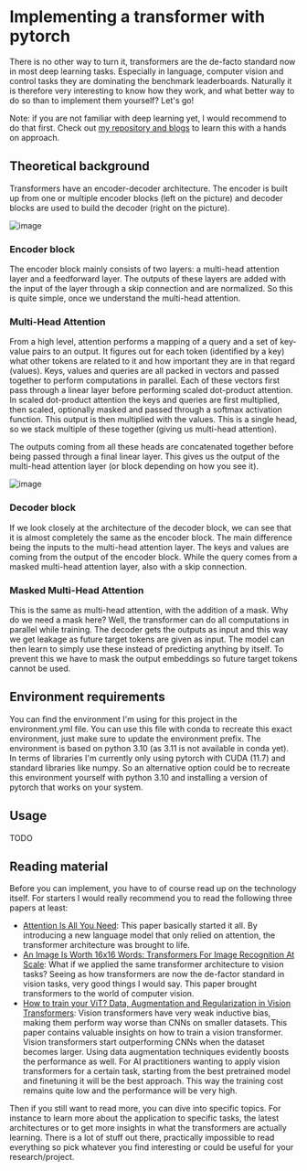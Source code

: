 # Implementing a transformer with pytorch
There is no other way to turn it, transformers are the de-facto standard now in most deep learning tasks. Especially in language, computer vision and control tasks they are dominating the benchmark leaderboards. Naturally it is therefore very interesting to know how they work, and what better way to do so than to implement them yourself? Let's go!

Note: if you are not familiar with deep learning yet, I would recommend to do that first. Check out [my repository and blogs](https://github.com/VerleysenNiels/Deep-learning-101) to learn this with a hands on approach.

## Theoretical background
Transformers have an encoder-decoder architecture. The encoder is built up from one or multiple encoder blocks (left on the picture) and decoder blocks are used to build the decoder (right on the picture).

![image](https://user-images.githubusercontent.com/26146888/209946098-ec889a6c-c939-4781-a507-82d927933740.png)
### Encoder block
The encoder block mainly consists of two layers: a multi-head attention layer and a feedforward layer. The outputs of these layers are added with the input of the layer through a skip connection and are normalized. So this is quite simple, once we understand the multi-head attention.

### Multi-Head Attention
From a high level, attention performs a mapping of a query and a set of key-value pairs to an output. It figures out for each token (identified by a key) what other tokens are related to it and how important they are in that regard (values). Keys, values and queries are all packed in vectors and passed together to perform computations in parallel. Each of these vectors first pass through a linear layer before performing scaled dot-product attention. In scaled dot-product attention the keys and queries are first multiplied, then scaled, optionally masked and passed through a softmax activation function. This output is then multiplied with the values. This is a single head, so we stack multiple of these together (giving us multi-head attention).

The outputs coming from all these heads are concatenated together before being passed through a final linear layer. This gives us the output of the multi-head attention layer (or block depending on how you see it).

![image](https://user-images.githubusercontent.com/26146888/209950910-a37be4f9-6774-4c0a-9dbd-c012817bd82a.png)

### Decoder block
If we look closely at the architecture of the decoder block, we can see that it is almost completely the same as the encoder block. The main difference being the inputs to the multi-head attention layer. The keys and values are coming from the output of the encoder block. While the query comes from a masked multi-head attention layer, also with a skip connection.

### Masked Multi-Head Attention
This is the same as multi-head attention, with the addition of a mask. Why do we need a mask here? Well, the transformer can do all computations in parallel while training. The decoder gets the outputs as input and this way we get leakage as future target tokens are given as input. The model can then learn to simply use these instead of predicting anything by itself. To prevent this we have to mask the output embeddings so future target tokens cannot be used. 

## Environment requirements
You can find the environment I'm using for this project in the environment.yml file. You can use this file with conda to recreate this exact environment, just make sure to update the environment prefix. The environment is based on python 3.10 (as 3.11 is not available in conda yet). In terms of libraries I'm currently only using pytorch with CUDA (11.7) and standard libraries like numpy. So an alternative option could be to recreate this environment yourself with python 3.10 and installing a version of pytorch that works on your system.

## Usage
TODO

## Reading material
Before you can implement, you have to of course read up on the technology itself. For starters I would really recommend you to read the following three papers at least:
- [Attention Is All You Need](https://proceedings.neurips.cc/paper/2017/file/3f5ee243547dee91fbd053c1c4a845aa-Paper.pdf): This paper basically started it all. By introducing a new language model that only relied on attention, the transformer architecture was brought to life. 
- [An Image Is Worth 16x16 Words: Transformers For Image Recognition At Scale](https://arxiv.org/pdf/2010.11929.pdf): What if we applied the same transformer architecture to vision tasks? Seeing as how transformers are now the de-factor standard in vision tasks, very good things I would say. This paper brought transformers to the world of computer vision.
- [How to train your ViT? Data, Augmentation and Regularization in Vision Transformers](https://arxiv.org/pdf/2106.10270.pdf): Vision transformers have very weak inductive bias, making them perform way worse than CNNs on smaller datasets. This paper contains valuable insights on how to train a vision transformer. Vision transformers start outperforming CNNs when the dataset becomes larger. Using data augmentation techniques evidently boosts the performance as well. For AI practitioners wanting to apply vision transformers for a certain task, starting from the best pretrained model and finetuning it will be the best approach. This way the training cost remains quite low and the performance will be very high.

Then if you still want to read more, you can dive into specific topics. For instance to learn more about the application to specific tasks, the latest architectures or to get more insights in what the transformers are actually learning. There is a lot of stuff out there, practically impossible to read everything so pick whatever you find interesting or could be useful for your research/project.
